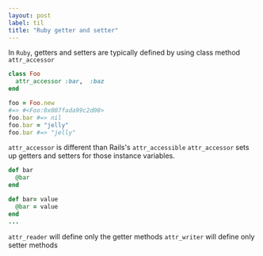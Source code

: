 ```yaml
---
layout: post
label: til
title: "Ruby getter and setter"
---
```


In `Ruby`, getters and setters are typically defined by using class method `attr_accessor`
```ruby
class Foo 
  attr_accessor :bar,  :baz
end 

foo = Foo.new 
#=> #<Foo:0x007fada99c2d00>
foo.bar #=> nil 
foo.bar = "jelly"
foo.bar #=> "jelly"
```

`attr_accessor` is different than Rails's `attr_accessible` 
`attr_accessor` sets up getters and setters for those instance variables. 
```ruby
def bar
  @bar
end

def bar= value 
  @bar = value
end
...
```
`attr_reader` will define only the getter methods 
`attr_writer` will define only setter methods 

